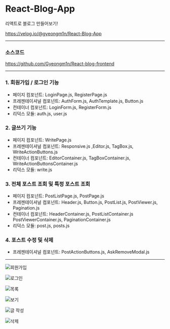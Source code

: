# React-Blog-App
리액트로 블로그 만들어보기!

https://velog.io/@gyeongm1n/React-Blog-App

---------

### 소스코드
https://github.com/Gyeongm1n/React-blog-frontend

---------
### 1.  회원가입 / 로그인 기능
- 페이지 컴포넌트: LoginPage.js, RegisterPage.js
- 프레젠테이셔널 컴포넌트: AuthForm.js, AuthTemplate.js, Button.js
- 컨테이너 컴포넌트: LoginForm.js, RegisterForm.js
- 리덕스 모듈: auth.js, user.js

### 2. 글쓰기 기능
- 페이지 컴포넌트: WritePage.js
- 프레젠테이셔널 컴포넌트: Responsive.js ,Editor.js, TagBox.js, WriteActionButtons.js
- 컨테이너 컴포넌트: EditorContainer.js, TagBoxContainer.js, WriteActionButtonsContainer.js
- 리덕스 모듈: write.js

### 3. 전체 포스트 조회 및 특정 포스트 조회
- 페이지 컴포넌트: PostListPage.js, PostPage.js
- 프레젠테이셔널 컴포넌트: Header.js, Button.js, PostList.js, PostViewer.js, Pagination.js
- 컨테이너 컴포넌트: HeaderContainer.js, PostListContainer.js PostViewerContainer.js, PaginationContainer.js
- 리덕스 모듈: post.js, posts.js

### 4. 포스트 수정 및 삭제
- 프레젠테이셔널 컴포넌트: PostActionButtons.js, AskRemoveModal.js

-----
![회원가입](https://user-images.githubusercontent.com/63990390/126594290-c65a3123-475d-4290-a53e-df560f9ede2c.PNG)

![로그인](https://user-images.githubusercontent.com/63990390/126594295-de399072-0f9a-45f6-9364-b79e4a81be81.PNG)

![목록](https://user-images.githubusercontent.com/63990390/126594300-d5ee8273-526a-49c1-8dfd-f5a2455e9b59.PNG)

![보기](https://user-images.githubusercontent.com/63990390/126594394-01b62965-a98b-4fea-a6e9-d4d4c9b0ce4f.PNG)

![글 작성](https://user-images.githubusercontent.com/63990390/126594308-bc9fad17-c99c-48fd-acb2-45ab9435b9a2.PNG)

![삭제](https://user-images.githubusercontent.com/63990390/126594312-a9086f6d-f0e0-4c6d-9932-e779b9a38e6c.PNG)


